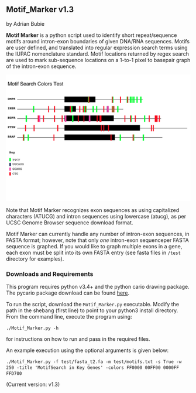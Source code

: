 ## Motif_Marker v1.3

by Adrian Bubie


**Motif Marker** is a python script used to identify short repeat/sequence motifs around intron-exon boundaries of given DNA/RNA sequences. Motifs are user defined, and translated into regular expression search terms using the IUPAC nomenclature standard. Motif locations returned by regex search are used to mark sub-sequence locations on a 1-to-1 pixel to basepair graph of the intron-exon sequence. 

![Example Graph](exon_graphs.svg)

Note that Motif Marker recognizes exon sequences as using capitalized characters (ATUCG) and intron sequences using lowercase (atucg), as per UCSC Genome Browser sequence download format.

Motif Marker can currently handle any number of intron-exon sequences, in FASTA format; however, note that only *one* intron-exon sequenceper FASTA sequence is graphed. If you would like to graph multiple exons in a gene, each exon must be split into its own FASTA entry (see fasta files in `/test` directory for examples).

### Downloads and Requirements

This program requires python v3.4+ and the python cario drawing package. 
The pycario package download can be found [here](https://pycairo.readthedocs.io/en/latest/). 

To run the script, download the `Motif_Marker.py` executable. Modify the path in the shebang (first line) to point to your python3 install directory.  From the command line, execute the program using:

```
./Motif_Marker.py -h
```

for instructions on how to run and pass in the required files.

An example execution using the optional arguments is given below:

```
./Motif_Marker.py -f test/fasta_t2.fa -m test/motifs.txt -s True -w 250 -title 'MotifSearch in Key Genes' -colors FF0000 00FF00 0000FF FFD700
```

(Current version: v1.3)
